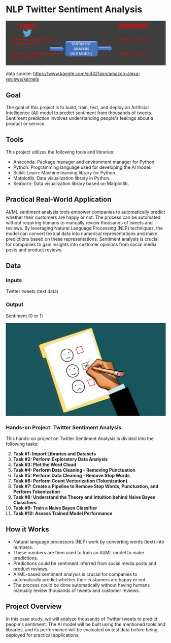# NLP Twitter Sentiment Analysis

![NLP Twitter Sentiment Analysis Model](https://github.com/MB-Shihab-Aaqil-Ahamed/Machine-Learning-Projects/blob/main/NLP%20Twitter%20Sentiment%20Analysis/Images/Model.jpg)

data source: https://www.kaggle.com/sid321axn/amazon-alexa-reviews/kernels

## Goal
The goal of this project is to build, train, test, and deploy an Artificial Intelligence (AI) model to predict sentiment from thousands of tweets. Sentiment prediction involves understanding people's feelings about a product or service.

## Tools
This project utilizes the following tools and libraries:
- Anaconda: Package manager and environment manager for Python.
- Python: Programming language used for developing the AI model.
- Scikit-Learn: Machine learning library for Python.
- Matplotlib: Data visualization library in Python.
- Seaborn: Data visualization library based on Matplotlib.

## Practical Real-World Application
AI/ML sentiment analysis tools empower companies to automatically predict whether their customers are happy or not. The process can be automated without requiring humans to manually review thousands of tweets and reviews. By leveraging Natural Language Processing (NLP) techniques, the model can convert textual data into numerical representations and make predictions based on these representations. Sentiment analysis is crucial for companies to gain insights into customer opinions from social media posts and product reviews.

## Data
### Inputs
Twitter tweets (text data)

### Output
Sentiment (0 or 1)

![Sentiment Analysis](https://github.com/MB-Shihab-Aaqil-Ahamed/Machine-Learning-Projects/blob/main/NLP%20Twitter%20Sentiment%20Analysis/Images/Sentiment.jpg)

### Hands-on Project: Twitter Sentiment Analysis

This hands-on project on Twitter Sentiment Analysis is divided into the following tasks:

2. **Task #1: Import Libraries and Datasets**
3. **Task #2: Perform Exploratory Data Analysis**
4. **Task #3: Plot the Word Cloud**
5. **Task #4: Perform Data Cleaning - Removing Punctuation**
6. **Task #5: Perform Data Cleaning - Remove Stop Words**
7. **Task #6: Perform Count Vectorization (Tokenization)**
8. **Task #7: Create a Pipeline to Remove Stop Words, Punctuation, and Perform Tokenization**
9. **Task #8: Understand the Theory and Intuition behind Naive Bayes Classifiers**
10. **Task #9: Train a Naive Bayes Classifier**
11. **Task #10: Assess Trained Model Performance**

## How it Works
- Natural language processors (NLP) work by converting words (text) into numbers.
- These numbers are then used to train an Al/ML model to make predictions.
- Predictions could be sentiment inferred from social media posts and product reviews.
- AI/ML-based sentiment analysis is crucial for companies to automatically predict whether their customers are happy or not.
- The process could be done automatically without having humans manually review thousands of tweets and customer reviews.

## Project Overview
In this case study, we will analyze thousands of Twitter tweets to predict people's sentiment. The AI model will be built using the mentioned tools and libraries, and its performance will be evaluated on test data before being deployed for practical applications.
